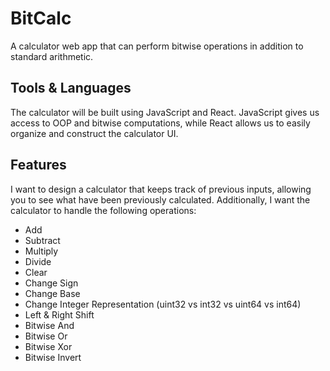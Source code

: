 # BitCalc
A calculator web app that can perform bitwise operations in addition to standard arithmetic.

## Tools & Languages
The calculator will be built using JavaScript and React. JavaScript gives us access to OOP and bitwise computations, while React allows us to easily organize and construct the calculator UI.

## Features
I want to design a calculator that keeps track of previous inputs, allowing you to see what have been previously calculated. Additionally, I want the calculator to handle the following operations:
- Add
- Subtract
- Multiply
- Divide
- Clear
- Change Sign
- Change Base
- Change Integer Representation (uint32 vs int32 vs uint64 vs int64)
- Left & Right Shift
- Bitwise And
- Bitwise Or
- Bitwise Xor
- Bitwise Invert
